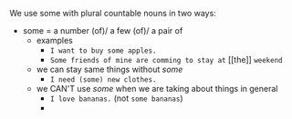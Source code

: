 We use some with plural countable nouns in two ways:
- some = a number (of)/ a few (of)/ a pair of
	- examples
		- `I want to buy some apples.`
		- `Some friends of mine are comming to stay at` [[the]] `weekend`
	- we can stay same things without *some* 
		- `I need (some) new clothes.`
	- we CAN'T use *some* when we are taking about things in general
		- `I love bananas.` (not `some bananas`)
		- 